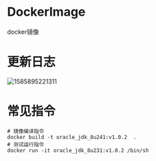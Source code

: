 # DockerImage

docker镜像

# 更新日志

![1585895221311](https://cdn.jsdelivr.net/gh/gclm/images@master/20200403/1585895221311.jpg)

# 常见指令

```shell
# 镜像编译指令
docker build -t oracle_jdk_8u241:v1.0.2  .
# 测试运行指令
docker run -it oracle_jdk_8u231:v1.0.2 /bin/sh
```
